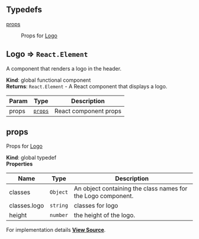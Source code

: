 ## Typedefs

<dl>
<dt><a href="#props">props</a></dt>
<dd>

Props for [Logo](#Logo)

</dd>
</dl>

<a name="Logo"></a>

## Logo ⇒ `React.Element`
A component that renders a logo in the header.

**Kind**: global functional component  
**Returns**: `React.Element` - A React component that displays a logo.  

| Param | Type | Description |
| --- | --- | --- |
| props | [`props`](#props) | React component props |

<a name="props"></a>

## props
Props for [Logo](#Logo)

**Kind**: global typedef  
**Properties**

| Name | Type | Description |
| --- | --- | --- |
| classes | `Object` | An object containing the class names for the Logo component. |
| classes.logo | `string` | classes for logo |
| height | `number` | the height of the logo. |



For implementation details [**View Source**](https://github.com/magento/pwa-studio/blob/develop/packages/venia-ui/lib/components/Logo/logo.js).